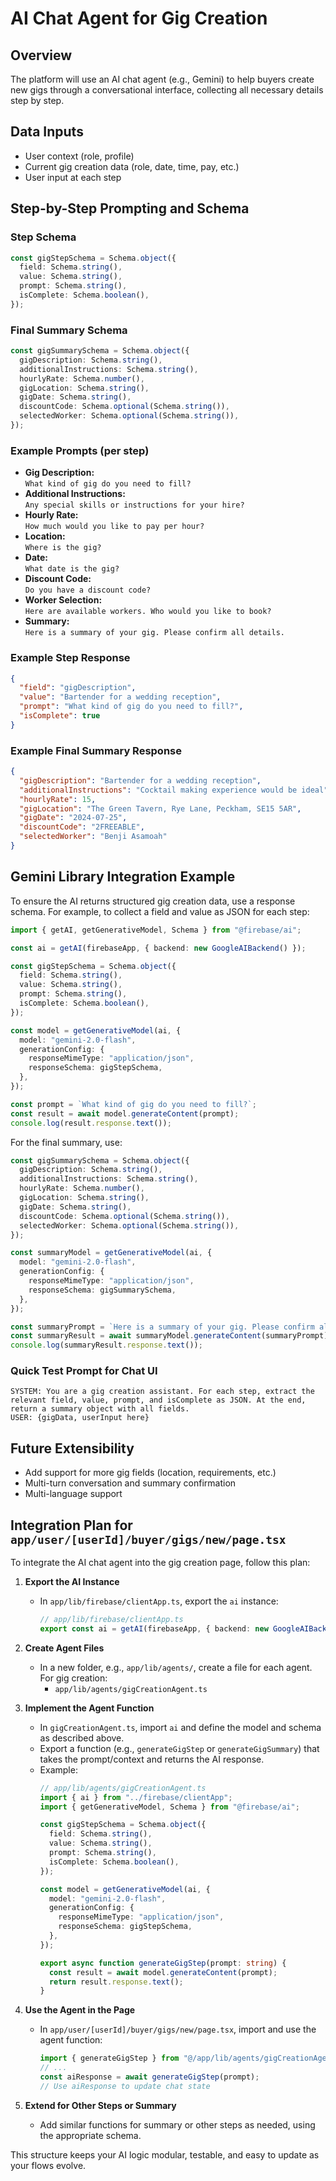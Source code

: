 # AI Chat Agent for Gig Creation

## Overview
The platform will use an AI chat agent (e.g., Gemini) to help buyers create new gigs through a conversational interface, collecting all necessary details step by step.

## Data Inputs
- User context (role, profile)
- Current gig creation data (role, date, time, pay, etc.)
- User input at each step

## Step-by-Step Prompting and Schema

### Step Schema
```ts
const gigStepSchema = Schema.object({
  field: Schema.string(),
  value: Schema.string(),
  prompt: Schema.string(),
  isComplete: Schema.boolean(),
});
```

### Final Summary Schema
```ts
const gigSummarySchema = Schema.object({
  gigDescription: Schema.string(),
  additionalInstructions: Schema.string(),
  hourlyRate: Schema.number(),
  gigLocation: Schema.string(),
  gigDate: Schema.string(),
  discountCode: Schema.optional(Schema.string()),
  selectedWorker: Schema.optional(Schema.string()),
});
```

### Example Prompts (per step)
- **Gig Description:**  
  `What kind of gig do you need to fill?`
- **Additional Instructions:**  
  `Any special skills or instructions for your hire?`
- **Hourly Rate:**  
  `How much would you like to pay per hour?`
- **Location:**  
  `Where is the gig?`
- **Date:**  
  `What date is the gig?`
- **Discount Code:**  
  `Do you have a discount code?`
- **Worker Selection:**  
  `Here are available workers. Who would you like to book?`
- **Summary:**  
  `Here is a summary of your gig. Please confirm all details.`

### Example Step Response
```json
{
  "field": "gigDescription",
  "value": "Bartender for a wedding reception",
  "prompt": "What kind of gig do you need to fill?",
  "isComplete": true
}
```

### Example Final Summary Response
```json
{
  "gigDescription": "Bartender for a wedding reception",
  "additionalInstructions": "Cocktail making experience would be ideal",
  "hourlyRate": 15,
  "gigLocation": "The Green Tavern, Rye Lane, Peckham, SE15 5AR",
  "gigDate": "2024-07-25",
  "discountCode": "2FREEABLE",
  "selectedWorker": "Benji Asamoah"
}
```

## Gemini Library Integration Example

To ensure the AI returns structured gig creation data, use a response schema. For example, to collect a field and value as JSON for each step:

```ts
import { getAI, getGenerativeModel, Schema } from "@firebase/ai";

const ai = getAI(firebaseApp, { backend: new GoogleAIBackend() });

const gigStepSchema = Schema.object({
  field: Schema.string(),
  value: Schema.string(),
  prompt: Schema.string(),
  isComplete: Schema.boolean(),
});

const model = getGenerativeModel(ai, {
  model: "gemini-2.0-flash",
  generationConfig: {
    responseMimeType: "application/json",
    responseSchema: gigStepSchema,
  },
});

const prompt = `What kind of gig do you need to fill?`;
const result = await model.generateContent(prompt);
console.log(result.response.text());
```

For the final summary, use:

```ts
const gigSummarySchema = Schema.object({
  gigDescription: Schema.string(),
  additionalInstructions: Schema.string(),
  hourlyRate: Schema.number(),
  gigLocation: Schema.string(),
  gigDate: Schema.string(),
  discountCode: Schema.optional(Schema.string()),
  selectedWorker: Schema.optional(Schema.string()),
});

const summaryModel = getGenerativeModel(ai, {
  model: "gemini-2.0-flash",
  generationConfig: {
    responseMimeType: "application/json",
    responseSchema: gigSummarySchema,
  },
});

const summaryPrompt = `Here is a summary of your gig. Please confirm all details.`;
const summaryResult = await summaryModel.generateContent(summaryPrompt);
console.log(summaryResult.response.text());
```

### Quick Test Prompt for Chat UI
```
SYSTEM: You are a gig creation assistant. For each step, extract the relevant field, value, prompt, and isComplete as JSON. At the end, return a summary object with all fields.
USER: {gigData, userInput here}
```

## Future Extensibility
- Add support for more gig fields (location, requirements, etc.)
- Multi-turn conversation and summary confirmation
- Multi-language support 

## Integration Plan for `app/user/[userId]/buyer/gigs/new/page.tsx`

To integrate the AI chat agent into the gig creation page, follow this plan:

1. **Export the AI Instance**
   - In `app/lib/firebase/clientApp.ts`, export the `ai` instance:
     ```ts
     // app/lib/firebase/clientApp.ts
     export const ai = getAI(firebaseApp, { backend: new GoogleAIBackend() });
     ```

2. **Create Agent Files**
   - In a new folder, e.g., `app/lib/agents/`, create a file for each agent. For gig creation:
     - `app/lib/agents/gigCreationAgent.ts`

3. **Implement the Agent Function**
   - In `gigCreationAgent.ts`, import `ai` and define the model and schema as described above.
   - Export a function (e.g., `generateGigStep` or `generateGigSummary`) that takes the prompt/context and returns the AI response.
   - Example:
     ```ts
     // app/lib/agents/gigCreationAgent.ts
     import { ai } from "../firebase/clientApp";
     import { getGenerativeModel, Schema } from "@firebase/ai";

     const gigStepSchema = Schema.object({
       field: Schema.string(),
       value: Schema.string(),
       prompt: Schema.string(),
       isComplete: Schema.boolean(),
     });

     const model = getGenerativeModel(ai, {
       model: "gemini-2.0-flash",
       generationConfig: {
         responseMimeType: "application/json",
         responseSchema: gigStepSchema,
       },
     });

     export async function generateGigStep(prompt: string) {
       const result = await model.generateContent(prompt);
       return result.response.text();
     }
     ```

4. **Use the Agent in the Page**
   - In `app/user/[userId]/buyer/gigs/new/page.tsx`, import and use the agent function:
     ```ts
     import { generateGigStep } from "@/app/lib/agents/gigCreationAgent";
     // ...
     const aiResponse = await generateGigStep(prompt);
     // Use aiResponse to update chat state
     ```

5. **Extend for Other Steps or Summary**
   - Add similar functions for summary or other steps as needed, using the appropriate schema.

This structure keeps your AI logic modular, testable, and easy to update as your flows evolve. 